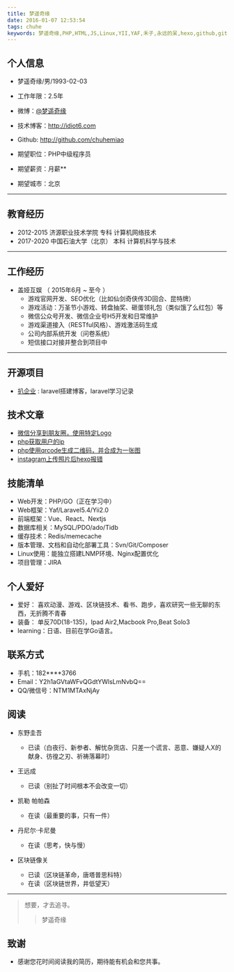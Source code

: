 ```yaml
---
title: 梦遥奇缘
date: 2016-01-07 12:53:54
tags: chuhe
keywords: 梦遥奇缘,PHP,HTML,JS,Linux,YII,YAF,禾子,永远的呆,hexo,github,gitcafe,pacman,Laravel,CodeIgniter,Go
---
```


## 个人信息

 - 梦遥奇缘/男/1993-02-03
 - 工作年限：2.5年
 - 微博：[@梦遥奇缘](http://weibo.com/p/1006063292942135/home?from=page_100606&mod=TAB#place) 
 - 技术博客：http://idiot6.com 
 - Github: http://github.com/chuhemiao

 - 期望职位：PHP中级程序员
 - 期望薪资：月薪**
 - 期望城市：北京

---

## 教育经历
+ 2012-2015   济源职业技术学院     专科    计算机网络技术
+ 2017-2020   中国石油大学（北京） 本科    计算机科学与技术

---

## 工作经历
+ 盖娅互娱 （ 2015年6月 ~ 至今 ）
	- 游戏官网开发、SEO优化（比如仙剑奇侠传3D回合、昆特牌）
	- 游戏活动：万圣节小游戏、转盘抽奖、砸蛋领礼包（类似饿了么红包）等
	- 微信公众号开发、微信企业号H5开发和日常维护
	- 游戏渠道接入（RESTful风格）、游戏激活码生成
	- 公司内部系统开发（问卷系统）
	- 短信接口对接并整合到项目中

---


## 开源项目

 - [扒企业](https://github.com/chuhemiao/baqiye) : laravel搭建博客，laravel学习记录


## 技术文章

- [微信分享到朋友圈，使用特定Logo](http://www.idiot6.com/2016/05/26/wechat_share/)
- [php获取用户的ip](http://www.idiot6.com/2016/03/15/%E8%8E%B7%E5%8F%96%E7%94%A8%E6%88%B7ip/) 
- [php使用qrcode生成二维码，并合成为一张图](http://www.idiot6.com/2016/11/16/qrcode_imagecopyresampled/)
- [instagram上传照片后hexo报错](http://www.idiot6.com/2016/09/07/instagram/)


## 技能清单
+ Web开发：PHP/GO（正在学习中）
+ Web框架：Yaf/Laravel5.4/Yii2.0
+ 前端框架：Vue、React、Nextjs
+ 数据库相关：MySQL/PDO/ado/Tidb
+ 缓存技术：Redis/memecache
+ 版本管理、文档和自动化部署工具：Svn/Git/Composer
+ Linux使用：能独立搭建LNMP环境、Nginx配置优化
+ 项目管理：JIRA

## 个人爱好

- 爱好： 喜欢动漫、游戏、区块链技术、看书、跑步，喜欢研究一些无聊的东西，无折腾不青春
- 装备： 单反70D(18-135)，Ipad Air2,Macbook Pro,Beat Solo3
- learning：日语、目前在学Go语言。

## 联系方式

- 手机：182****3766 
- Email：Y2h1aGVtaWFvQGdtYWlsLmNvbQ== 
- QQ/微信号：NTM1MTAxNjAy

## 阅读

- 东野圭吾
  + 已读（白夜行、新参者、解忧杂货店、只差一个谎言、恶意、嫌疑人X的献身、彷徨之刃、祈祷落幕时）

- 王远成
	+ 已读（别扯了时间根本不会改变一切）

- 凯勒 帕帕森
	+ 在读（最重要的事，只有一件）

- 丹尼尔·卡尼曼
	+ 在读（思考，快与慢）

- 区块链像关
	+ 已读（区块链革命，唐塔普思科特）
	+ 在读（区块链世界，井低望天）

---	


>想要，才去追寻。
 >>梦遥奇缘	


## 致谢

+ 感谢您花时间阅读我的简历，期待能有机会和您共事。


